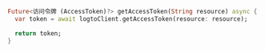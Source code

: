 ```dart title="lib/main.dart"
Future<访问令牌 (AccessToken)?> getAccessToken(String resource) async {
  var token = await logtoClient.getAccessToken(resource: resource);

  return token;
}
```
